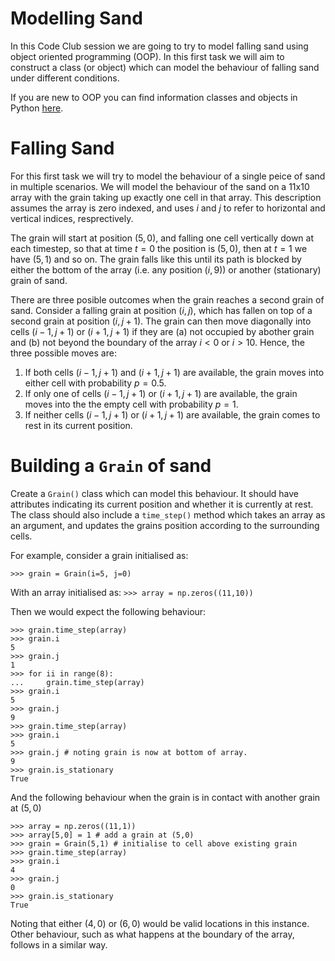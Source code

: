 # Modelling Sand
In this Code Club session we are going to try to model falling sand using object oriented programming (OOP). In this first task we will aim to construct a class (or object) which can model the behaviour of falling sand under different conditions. 

If you are new to OOP you can find information classes and objects in Python [here](https://www.geeksforgeeks.org/python-classes-and-objects/).

# Falling Sand
For this first task we will try to model the behaviour of a single peice of sand in multiple scenarios. We will model the behaviour of the sand on a 11x10 array with the grain taking up exactly one cell in that array. This description assumes the array is zero indexed, and uses $i$ and $j$ to refer to horizontal and vertical indices, resprectively. 

The grain will start at position $(5,0)$, and falling one cell vertically down at each timestep, so that at time $t=0$ the position is $(5,0)$, then at $t=1$ we have $(5,1)$ and so on. The grain falls like this until its path is blocked by either the bottom of the array (i.e. any position $(i,9)$) or another (stationary) grain of sand.

There are three posible outcomes when the grain reaches a second grain of sand. Consider a falling grain at position $(i,j)$, which has fallen on top of a second grain at position $(i,j+1)$. The grain can then move diagonally into cells $(i-1,j+1)$ or $(i+1,j+1)$ if they are (a) not occupied by abother grain and (b) not beyond the boundary of the array $i<0$ or $i>10$. Hence, the three possible moves are:

1. If both cells $(i-1, j+1)$ and $(i+1, j+1)$ are available, the grain moves into either cell with probability $p=0.5$.
2. If only one of cells $(i-1, j+1)$ or $(i+1, j+1)$ are available, the grain moves into the the empty cell with probability $p=1$.
3. If neither cells $(i-1, j+1)$ or $(i+1, j+1)$ are available, the grain comes to rest in its current position.

# Building a `Grain` of sand
Create a `Grain()` class which can model this behaviour. It should have attributes indicating its current position and whether it is currently at rest. The class should also include a `time_step()` method which takes an array as an argument, and updates the grains position according to the surrounding cells.

For example, consider a grain initialised as:

`>>> grain = Grain(i=5, j=0)`

With an array initialised as:
`>>> array = np.zeros((11,10))`

Then we would expect the following behaviour:
```
>>> grain.time_step(array)
>>> grain.i
5
>>> grain.j
1
>>> for ii in range(8):
...     grain.time_step(array)
>>> grain.i
5
>>> grain.j
9
>>> grain.time_step(array)
>>> grain.i
5
>>> grain.j # noting grain is now at bottom of array.
9
>>> grain.is_stationary
True
```

And the following behaviour when the grain is in contact with another grain at $(5,0)$
```
>>> array = np.zeros((11,1))
>>> array[5,0] = 1 # add a grain at (5,0)
>>> grain = Grain(5,1) # initialise to cell above existing grain
>>> grain.time_step(array)
>>> grain.i
4
>>> grain.j
0
>>> grain.is_stationary
True
```
Noting that either $(4,0)$ or $(6,0)$ would be valid locations in this instance. Other behaviour, such as what happens at the boundary of the array, follows in a similar way.
